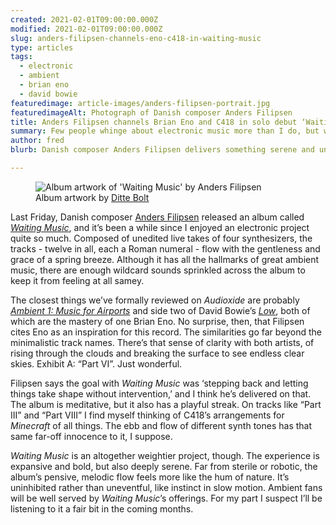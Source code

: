 ```yaml
---
created: 2021-02-01T09:00:00.000Z
modified: 2021-02-01T09:00:00.000Z
slug: anders-filipsen-channels-eno-c418-in-waiting-music
type: articles
tags:
  - electronic
  - ambient
  - brian eno
  - david bowie
featuredimage: article-images/anders-filipsen-portrait.jpg
featuredimageAlt: Photograph of Danish composer Anders Filipsen
title: Anders Filipsen channels Brian Eno and C418 in solo debut ‘Waiting Music’
summary: Few people whinge about electronic music more than I do, but when the genre lands it truly is majestic. Danish composer Anders Filipsen delivers something serene and uncannily innocent in this record
author: fred
blurb: Danish composer Anders Filipsen delivers something serene and uncannily innocent, bringing a playfulness to his sweeping ambient soundscapes. 

---
```


<figure class="wide">
  <img src="album-artwork/waiting-music-anders-filipsen.jpg" alt="Album artwork of 'Waiting Music' by Anders Filipsen" />
  <figcaption>Album artwork by <a href="http://www.dittebolt.dk/">Ditte Bolt</a></figcaption>
</figure>

Last Friday, Danish composer [Anders Filipsen](https://www.andersfilipsen.com/) released an album called _[Waiting Music](https://andersfilipsen.bandcamp.com/album/waiting-music)_, and it’s been a while since I enjoyed an electronic project quite so much. Composed of unedited live takes of four synthesizers, the tracks - twelve in all, each a Roman numeral - flow with the gentleness and grace of a spring breeze. Although it has all the hallmarks of great ambient music, there are enough wildcard sounds sprinkled across the album to keep it from feeling at all samey.

The closest things we’ve formally reviewed on _Audioxide_ are probably _[Ambient 1: Music for Airports](/reviews/brian-eno-ambient-1-music-for-airports/)_ and side two of David Bowie’s _[Low](/reviews/david-bowie-low/)_, both of which are the mastery of one Brian Eno. No surprise, then, that Filipsen cites Eno as an inspiration for this record. The similarities go far beyond the minimalistic track names. There’s that sense of clarity with both artists, of rising through the clouds and breaking the surface to see endless clear skies. Exhibit A: “Part VI”. Just wonderful.

Filipsen says the goal with _Waiting Music_ was ‘stepping back and letting things take shape without intervention,’ and I think he’s delivered on that. The album is meditative, but it also has a playful streak. On tracks like “Part III” and “Part VIII” I find myself thinking of C418’s arrangements for _Minecraft_ of all things. The ebb and flow of different synth tones has that same far-off innocence to it, I suppose.

_Waiting Music_ is an altogether weightier project, though. The experience is expansive and bold, but also deeply serene. Far from sterile or robotic, the album’s pensive, melodic flow feels more like the hum of nature. It’s uninhibited rather than uneventful, like instinct in slow motion. Ambient fans will be well served by _Waiting Music_’s offerings. For my part I suspect I’ll be listening to it a fair bit in the coming months.